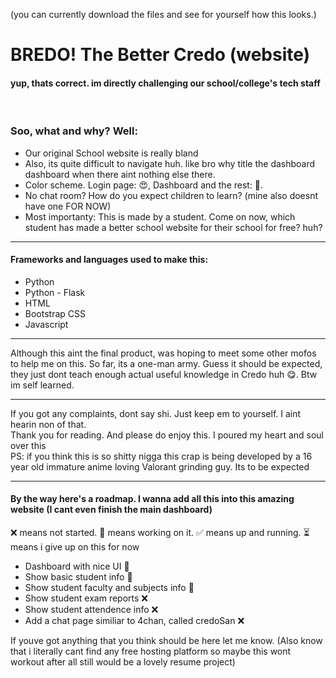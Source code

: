 (you can currently download the files and see for yourself how this looks.)
<h1>BREDO! The Better Credo (website)</h1>
<h4>yup, thats correct. im directly challenging our school/college's tech staff</h4>
<br>
<h3>Soo, what and why? Well:</h3>
<ul>
  <li>Our original School website is really bland</li>
  <li>Also, its quite difficult to navigate huh. like bro why title the dashboard dashboard when there aint nothing else there.</li>
  <li>Color scheme. Login page: 😍, Dashboard and the rest: 🥴.</li>
  <li>No chat room? How do you expect children to learn? (mine also doesnt have one FOR NOW)</li>
  <li>Most importanty: This is made by a student. Come on now, which student has made a better school website for their school for free? huh?</li>
</ul>

<hr>
<h4>Frameworks and languages used to make this:</h4>
<ul>
  <li>Python</li>
  <li>Python - Flask</li>
  <li>HTML</li>
  <li>Bootstrap CSS</li>
  <li>Javascript</li>
</ul>
<hr>
Although this aint the final product, was hoping to meet some other mofos to help me on this. So far, its a one-man army. Guess it should be expected, they just dont teach enough actual useful knowledge in Credo huh 😋. Btw im self learned.
<hr>
If you got any complaints, dont say shi. Just keep em to yourself. I aint hearin non of that.
<br>
Thank you for reading. And please do enjoy this. I poured my heart and soul over this
<br>
PS: if you think this is so shitty nigga this crap is being developed by a 16 year old immature anime loving Valorant grinding guy. Its to be expected
<br>
<hr>
<h4>By the way here's a roadmap. I wanna add all this into this amazing website (I cant even finish the main dashboard)</h4>
<p>❌ means not started. 🚧 means working on it. ✅ means up and running. ⏳ means i give up on this for now</p>
<ul>
  <li>Dashboard with nice UI  🚧</li>  
  <li>Show basic student info  🚧</li>  
  <li>Show student faculty and subjects info  🚧</li>  
  <li>Show student exam reports  ❌</li>  
  <li>Show student attendence info  ❌</li>  
  <li>Add a chat page similiar to 4chan, called credoSan  ❌</li>
</ul>
If youve got anything that you think should be here let me know.
(Also know that i literally cant find any free hosting platform so maybe this wont workout after all still would be a lovely resume project)

